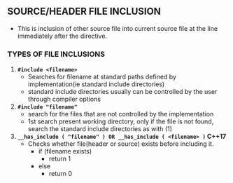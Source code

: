 ## SOURCE/HEADER FILE INCLUSION
  - This is inclusion of other source file into current source file at the line immediately after the directive.
  
### TYPES OF FILE INCLUSIONS
  1. **`#include <filename>`**
     - Searches for filename at standard paths defined by implementation(ie standard include directories)
     - standard include directories usually can be controlled by the user through compiler options
  2. **`#include "filename"`**
     - search for the files that are not controlled by the implementation
     - 1st search present working directory, only if the file is not found, search the standard include directories as with (1)
  3. **`__has_include ( "filename" ) OR __has_include ( <filename> )`	C++17**
     - Checks whether file(header or source) exists before including it.
       - if (filename exists)
         - return 1
       - else
         - return 0
